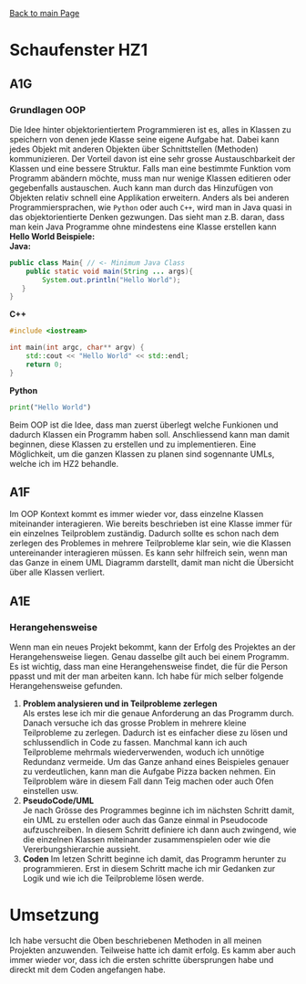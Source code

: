 [Back to main Page](./../../README.md)

# Schaufenster HZ1

## A1G 
### Grundlagen OOP
Die Idee hinter objektorientiertem Programmieren ist es, alles in Klassen zu speichern von denen jede Klasse seine eigene Aufgabe hat. Dabei kann jedes Objekt mit anderen Objekten über Schnittstellen (Methoden) kommunizieren. Der Vorteil davon ist eine sehr grosse Austauschbarkeit der Klassen und eine bessere Struktur. Falls man eine bestimmte Funktion vom Programm abändern möchte, muss man nur wenige Klassen editieren oder gegebenfalls austauschen. Auch kann man durch das Hinzufügen von Objekten relativ schnell eine Applikation erweitern. Anders als bei anderen Programmiersprachen, wie `Python` oder auch `C++`, wird man in Java quasi in das objektorientierte Denken gezwungen. Das sieht man z.B. daran, dass man kein Java Programme ohne mindestens eine Klasse erstellen kann <br/>
**Hello World Beispiele:**<br/>
**Java:**
```java
public class Main{ // <- Minimum Java Class
    public static void main(String ... args){
        System.out.println("Hello World"); 
   }
}
```
**C++**
```cpp
#include <iostream>

int main(int argc, char** argv) {
    std::cout << "Hello World" << std::endl;
    return 0;
}
```
**Python**
```python
print("Hello World")
```
Beim OOP ist die Idee, dass man zuerst überlegt welche Funkionen und dadurch Klassen ein Programm haben soll. Anschliessend kann man damit beginnen, diese Klassen zu erstellen und zu implementieren. Eine Möglichkeit, um die ganzen Klassen zu planen sind sogennante UMLs, welche ich im HZ2 behandle. 

## A1F

Im OOP Kontext kommt es immer wieder vor, dass einzelne Klassen miteinander interagieren. Wie bereits beschrieben ist eine Klasse immer für ein einzelnes Teilproblem zuständig. Dadurch sollte es schon nach dem zerlegen des Problemes in mehrere Teilprobleme klar sein, wie die Klassen untereinander interagieren müssen. Es kann sehr hilfreich sein, wenn man das Ganze in einem UML Diagramm darstellt, damit man nicht die Übersicht über alle Klassen verliert.


## A1E
### Herangehensweise 
Wenn man ein neues Projekt bekommt, kann der Erfolg des Projektes an der Herangehensweise liegen. Genau dasselbe gilt auch bei einem Programm. Es ist wichtig, dass man eine Herangehensweise findet, die für die Person ppasst und mit der man arbeiten kann. Ich habe für mich selber folgende Herangehensweise gefunden.
1. **Problem analysieren und in Teilprobleme zerlegen** <br/>
Als erstes lese ich mir die genaue Anforderung an das Programm durch. Danach versuche ich das grosse Problem in mehrere kleine Teilprobleme zu zerlegen. Dadurch ist es einfacher diese zu lösen und schlussendlich in Code zu fassen. Manchmal kann ich auch Teilprobleme mehrmals wiederverwenden, woduch ich unnötige Redundanz vermeide. Um das Ganze anhand eines Beispieles genauer zu verdeutlichen, kann man die Aufgabe Pizza backen nehmen. Ein Teilproblem wäre in diesem Fall dann Teig machen oder auch Ofen einstellen usw.
2. **PseudoCode/UML** <br/>
Je nach Grösse des Programmes beginne ich im nächsten Schritt damit, ein UML zu erstellen oder auch das Ganze einmal in Pseudocode aufzuschreiben. In diesem Schritt definiere ich dann auch zwingend, wie die einzelnen Klassen miteinander zusammenspielen oder wie die Vererbungshierarchie aussieht. 
3. **Coden**
Im letzen Schritt beginne ich damit, das Programm herunter zu programmieren. Erst in diesem Schritt mache ich mir Gedanken zur Logik und wie ich die Teilprobleme lösen werde. 

# Umsetzung
Ich habe versucht die Oben beschriebenen Methoden in all meinen Projekten anzuwenden. Teilweise hatte ich damit erfolg. Es kamm aber auch immer wieder vor, dass ich die ersten schritte übersprungen habe und direckt mit dem Coden angefangen habe. 
